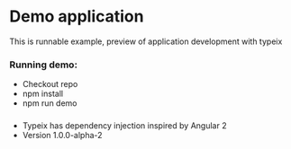# Demo application
This is runnable example, preview of application development with typeix

### Running demo:
* Checkout repo
* npm install
* npm run demo

###
* Typeix has dependency injection inspired by Angular 2
* Version 1.0.0-alpha-2
